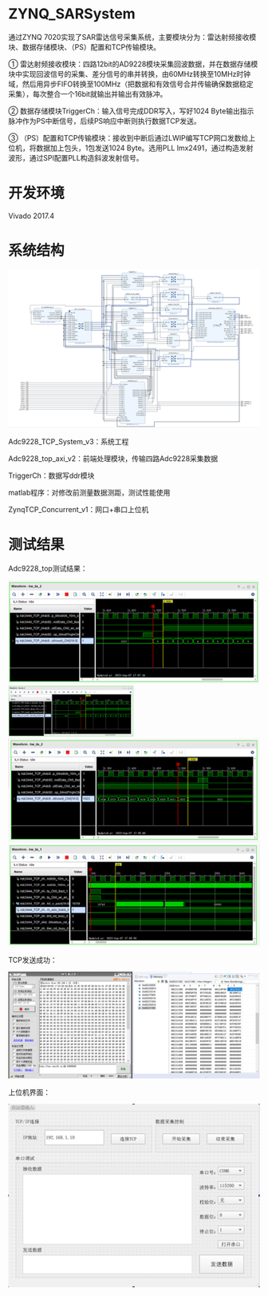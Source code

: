 # ZYNQ_SARSystem
通过ZYNQ 7020实现了SAR雷达信号采集系统，主要模块分为：雷达射频接收模块、数据存储模块、（PS）配置和TCP传输模块。

①	雷达射频接收模块：四路12bit的AD9228模块采集回波数据，并在数据存储模块中实现回波信号的采集、差分信号的串并转换，由60MHz转换至10MHz时钟域，然后用异步FIFO转换至100MHz（把数据和有效信号合并传输确保数据稳定采集），每次整合一个16bit就输出并输出有效脉冲。

②	数据存储模块TriggerCh：输入信号完成DDR写入，写好1024 Byte输出指示脉冲作为PS中断信号，后续PS响应中断则执行数据TCP发送。

③	（PS）配置和TCP传输模块：接收到中断后通过LWIP编写TCP网口发数给上位机，将数据加上包头，1包发送1024 Byte。选用PLL lmx2491，通过构造发射波形，通过SPI配置PLL构造斜波发射信号。

# 开发环境
Vivado 2017.4

# 系统结构
![image](image/ZYNQ_SAR.jpg)

Adc9228_TCP_System_v3：系统工程

Adc9228_top_axi_v2：前端处理模块，传输四路Adc9228采集数据

TriggerCh：数据写ddr模块

matlab程序：对修改前测量数据测距，测试性能使用

ZynqTCP_Concurrent_v1：网口+串口上位机

# 测试结果
Adc9228_top测试结果：

![image](image/前端测试1.png)
<img src="image/前端测试1.png" width="50%">
![image](image/前端测试2.png)
![image](image/前端测试3.png)

TCP发送成功：

![image](image/存数测试.png)

上位机界面：

![image](image/上位机界面.png)

